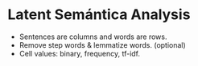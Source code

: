 # Latent Semántica Analysis

* Sentences are columns and words are rows.
* Remove step words & lemmatize words. (optional)
* Cell values: binary, frequency, tf-idf.
